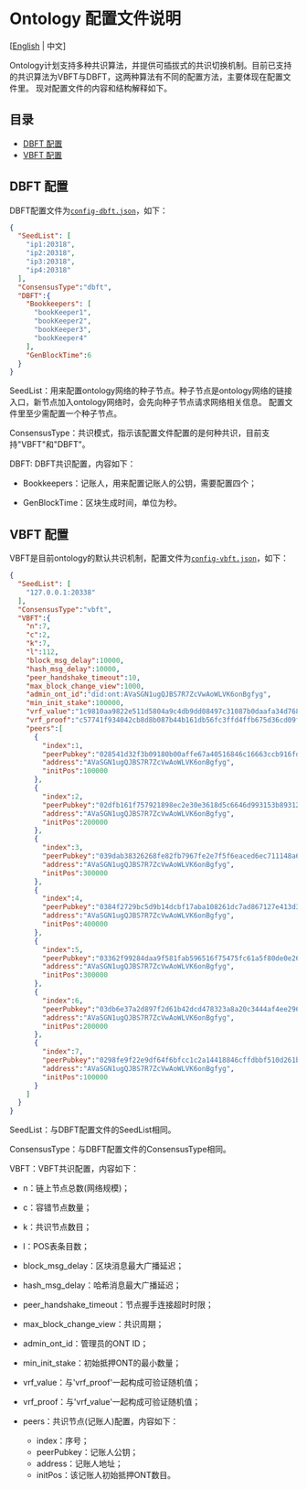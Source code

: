 # Ontology 配置文件说明

[[English](config.md) | 中文]

Ontology计划支持多种共识算法，并提供可插拔式的共识切换机制。目前已支持的共识算法为VBFT与DBFT，这两种算法有不同的配置方法，主要体现在配置文件里。
现对配置文件的内容和结构解释如下。

## 目录
* [DBFT 配置](#dbft-配置)
* [VBFT 配置](#vbft-配置)

## DBFT 配置

DBFT配置文件为[`config-dbft.json`](config-dbft.json)，如下：

```json
{
  "SeedList": [
    "ip1:20318",
    "ip2:20318",
    "ip3:20318",
    "ip4:20318"
  ],
  "ConsensusType":"dbft",
  "DBFT":{
    "Bookkeepers": [
      "bookKeeper1",
      "bookKeeper2",
      "bookKeeper3",
      "bookKeeper4"
    ],
    "GenBlockTime":6
  }
}
```
SeedList：用来配置ontology网络的种子节点。种子节点是ontology网络的链接入口，新节点加入ontology网络时，会先向种子节点请求网络相关信息。
配置文件里至少需配置一个种子节点。

ConsensusType：共识模式，指示该配置文件配置的是何种共识，目前支持"VBFT"和"DBFT"。

DBFT: DBFT共识配置，内容如下：

- Bookkeepers：记账人，用来配置记账人的公钥，需要配置四个；

- GenBlockTime：区块生成时间，单位为秒。

## VBFT 配置

VBFT是目前ontology的默认共识机制，配置文件为[`config-vbft.json`](config-vbft.json)，如下：

```json
{
  "SeedList": [
    "127.0.0.1:20338"
  ],
  "ConsensusType":"vbft",
  "VBFT":{
    "n":7,
    "c":2,
    "k":7,
    "l":112,
    "block_msg_delay":10000,
    "hash_msg_delay":10000,
    "peer_handshake_timeout":10,
    "max_block_change_view":1000,
    "admin_ont_id":"did:ont:AVaSGN1ugQJBS7R7ZcVwAoWLVK6onBgfyg",
    "min_init_stake":100000,
    "vrf_value":"1c9810aa9822e511d5804a9c4db9dd08497c31087b0daafa34d768a3253441fa20515e2f30f81741102af0ca3cefc4818fef16adb825fbaa8cad78647f3afb590e",
    "vrf_proof":"c57741f934042cb8d8b087b44b161db56fc3ffd4ffb675d36cd09f83935be853d8729f3f5298d12d6fd28d45dde515a4b9d7f67682d182ba5118abf451ff1988",
    "peers":[
      {
        "index":1,
        "peerPubkey":"028541d32f3b09180b00affe67a40516846c16663ccb916fd2db8106619f087527",
        "address":"AVaSGN1ugQJBS7R7ZcVwAoWLVK6onBgfyg",
        "initPos":100000
      },
      {
        "index":2,
        "peerPubkey":"02dfb161f757921898ec2e30e3618d5c6646d993153b89312bac36d7688912c0ce",
        "address":"AVaSGN1ugQJBS7R7ZcVwAoWLVK6onBgfyg",
        "initPos":200000
      },
      {
        "index":3,
        "peerPubkey":"039dab38326268fe82fb7967fe2e7f5f6eaced6ec711148a66fbb8480c321c19dd",
        "address":"AVaSGN1ugQJBS7R7ZcVwAoWLVK6onBgfyg",
        "initPos":300000
      },
      {
        "index":4,
        "peerPubkey":"0384f2729bc5d9b14dcbf17aba108261dc7ad867127e413d3c8bfb4731739687b3",
        "address":"AVaSGN1ugQJBS7R7ZcVwAoWLVK6onBgfyg",
        "initPos":400000
      },
      {
        "index":5,
        "peerPubkey":"03362f99284daa9f581fab596516f75475fc61a5f80de0e268a68430dc7589859c",
        "address":"AVaSGN1ugQJBS7R7ZcVwAoWLVK6onBgfyg",
        "initPos":300000
      },
      {
        "index":6,
        "peerPubkey":"03db6e37a2d897f2d61b42dcd478323a8a20c3444af4ee29653849f38d0bdb67f4",
        "address":"AVaSGN1ugQJBS7R7ZcVwAoWLVK6onBgfyg",
        "initPos":200000
      },
      {
        "index":7,
        "peerPubkey":"0298fe9f22e9df64f6bfcc1c2a14418846cffdbbf510d261bbc3fa6d47073df9a2",
        "address":"AVaSGN1ugQJBS7R7ZcVwAoWLVK6onBgfyg",
        "initPos":100000
      }
    ]
  }
}
```
SeedList：与DBFT配置文件的SeedList相同。

ConsensusType：与DBFT配置文件的ConsensusType相同。

VBFT：VBFT共识配置，内容如下：

- n：链上节点总数(网络规模)；
- c：容错节点数量；
- k：共识节点数目；
- l：POS表条目数；
- block_msg_delay：区块消息最大广播延迟；
- hash_msg_delay：哈希消息最大广播延迟；
- peer_handshake_timeout：节点握手连接超时时限；
- max_block_change_view：共识周期；
- admin_ont_id：管理员的ONT ID；
- min_init_stake：初始抵押ONT的最小数量；
- vrf_value：与'vrf_proof'一起构成可验证随机值；
- vrf_proof：与'vrf_value'一起构成可验证随机值；
- peers：共识节点(记账人)配置，内容如下：

	- index：序号；
	- peerPubkey：记账人公钥；
	- address：记账人地址；
	- initPos：该记账人初始抵押ONT数目。

